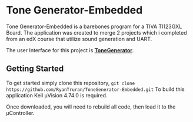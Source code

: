 
# Tone Generator-Embedded

Tone Generator-Embedded is a barebones program for a TIVA TI123GXL Board.  The application was created to merge 2 projects which i completed from an edX course that utilize sound generation and UART.

The user Interface for this project is  **[ToneGenerator](https://github.com/RyanTruran/ToneGenerator)**. 


## Getting Started

To get started simply clone this repository, 
```git clone https://github.com/RyanTruran/ToneGenerator-Embedded.git```
To build this application Keil μVision 4.74.0 is required. 

Once downloaded, you will need to rebuild all code, then load it to the μController.
<!--stackedit_data:
eyJoaXN0b3J5IjpbLTc2MjIyNjU3MywtMTU3NTUzMDAzNCw3Mz
A5OTgxMTZdfQ==
-->